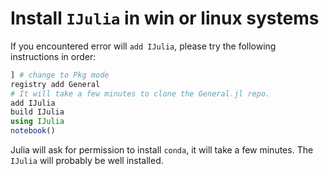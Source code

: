 # Install `IJulia` in win or linux systems
If you encountered error will `add IJulia`, please try the following instructions in order:

```julia
] # change to Pkg mode
registry add General
# It will take a few minutes to clone the General.jl repo.
add IJulia
build IJulia
using IJulia
notebook()
```
Julia will ask for permission to install `conda`, it will take a few minutes. The `IJulia` will probably be well installed.

